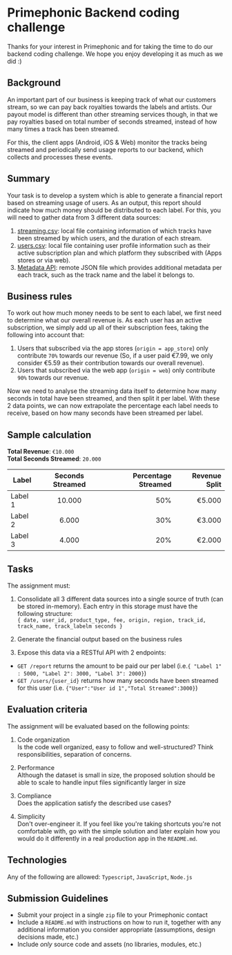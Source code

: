 # Primephonic Backend coding challenge
Thanks for your interest in Primephonic and for taking the time to do our backend coding challenge. We hope you enjoy developing it as much as we did :)

## Background
An important part of our business is keeping track of what our customers stream, so we can pay back royalties towards the labels and artists. Our payout model is different than other streaming services though, in that we pay royalties based on total number of seconds streamed, instead of how many times a track has been streamed.

For this, the client apps (Android, iOS & Web) monitor the tracks being streamed and periodically send usage reports to our backend, which collects and processes these events.

## Summary
Your task is to develop a system which is able to generate a financial report based on streaming usage of users. As an output, this report should indicate how much money should be distributed to each label. For this, you will need to gather data from 3 different data sources:

1. [streaming.csv](https://github.com/Primephonic/backend-engineer-assignment/blob/master/streaming.csv): local file containing information of which tracks have been streamed by which users, and the duration of each stream.
2. [users.csv](https://github.com/Primephonic/backend-engineer-assignment/blob/master/users.csv): local file containing user profile information such as their active subscription plan and which platform they subscribed with (Apps stores or via web).
3. [Metadata API](https://backend-assignment.s3.eu-central-1.amazonaws.com/tracks.json): remote JSON file which provides additional metadata per each track, such as the track name and the label it belongs to.

## Business rules
To work out how much money needs to be sent to each label, we first need to determine what our overall revenue is. As each user has an active subscription, we simply add up all of their subscription fees, taking the following into account that:
1. Users that subscribed via the app stores (`origin = app_store`) only contribute `70%` towards our revenue (So, if a user paid €7.99, we only consider €5.59 as their contribution towards our overall revenue).
2. Users that subscribed via the web app (`origin = web`) only contribute `90%` towards our revenue.

Now we need to analyse the streaming data itself to determine how many seconds in total have been streamed, and then split it per label. With these 2 data points, we can now extrapolate the percentage each label needs to receive, based on how many seconds have been streamed per label.

## Sample calculation

**Total Revenue**: `€10.000`<br/> 
**Total Seconds Streamed**: `20.000`

| Label   |      Seconds Streamed      |  Percentage Streamed |  Revenue Split |
|----------|:-------------:|------:|------:|
| Label 1 |  10.000 | 50% | €5.000 |
| Label 2 |    6.000   |   30% | €3.000 |
| Label 3 | 4.000 |    20% | €2.000 |

## Tasks
The assignment must:
1. Consolidate all 3 different data sources into a single source of truth (can be stored in-memory). Each entry in this storage must have the following structure:</br>
`{ date, user_id, product_type, fee, origin, region, track_id, track_name, track_labelm seconds }`

2. Generate the financial output based on the business rules

3. Expose this data via a RESTful API with 2 endpoints:
- `GET /report` returns the amount to be paid our per label (i.e.`{ "Label 1" : 5000, "Label 2": 3000, "Label 3": 2000}`)
- `GET /users/{user_id}` returns how many seconds have been streamed for this user (i.e. `{"User":"User id 1","Total Streamed":3000}`)

## Evaluation criteria
The assignment will be evaluated based on the following points:

1. Code organization
<br/>Is the code well organized, easy to follow and well-structured? Think responsibilities, separation of concerns.

2. Performance
<br/>Although the dataset is small in size, the proposed solution should be able to scale to handle input files significantly larger in size

3. Compliance
<br/>Does the application satisfy the described use cases?

4. Simplicity
<br/>Don't over-engineer it. If you feel like you're taking shortcuts you're not comfortable with, go with the simple solution and later explain how you would do it differently in a real production app in the `README.md`.

## Technologies
Any of the following are allowed: `Typescript`, `JavaScript`, `Node.js`

## Submission Guidelines
- Submit your project in a single `zip` file to your Primephonic contact
- Include a `README.md` with instructions on how to run it, together with any additional information you consider appropriate (assumptions, design decisions made, etc.)
- Include *only* source code and assets (no libraries, modules, etc.)
